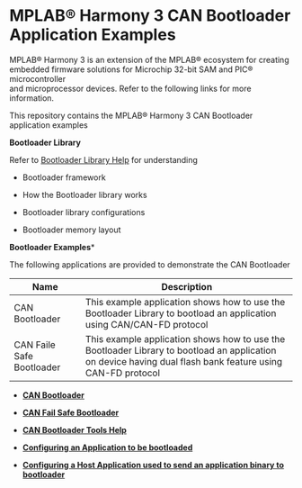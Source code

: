 # MPLAB® Harmony 3 CAN Bootloader Application Examples

MPLAB® Harmony 3 is an extension of the MPLAB® ecosystem for creating<br />embedded firmware solutions for Microchip 32-bit SAM and PIC® microcontroller<br />and microprocessor devices. Refer to the following links for more information.

This repository contains the MPLAB® Harmony 3 CAN Bootloader application examples

**Bootloader Library**

Refer to [Bootloader Library Help](https://microchip-mplab-harmony.github.io/bootloader) for understanding

-   Bootloader framework

-   How the Bootloader library works

-   Bootloader library configurations

-   Bootloader memory layout


**Bootloader Examples**\*

The following applications are provided to demonstrate the CAN Bootloader

|Name|Description|
|----|-----------|
|CAN Bootloader|This example application shows how to use the Bootloader Library to bootload an application using CAN/CAN-FD protocol|
|CAN Faile Safe Bootloader|This example application shows how to use the Bootloader Library to bootload an application on device having dual flash bank feature using CAN-FD protocol|

-   **[CAN Bootloader](GUID-1CCA02F4-4DEA-487C-80E5-F67DBA68E20F.md)**  

-   **[CAN Fail Safe Bootloader](GUID-8D9283FC-526F-4CEE-9B91-0FBC1D4F0149.md)**  

-   **[CAN Bootloader Tools Help](GUID-9D046685-A64F-49C0-833B-12F09D308B6B.md)**  

-   **[Configuring an Application to be bootloaded](GUID-1FAF8A87-195E-48BE-ADC4-614F430A19AE.md)**  

-   **[Configuring a Host Application used to send an application binary to bootloader](GUID-7900ABB4-26BE-441F-B04A-EC7435498AB2.md)**  


